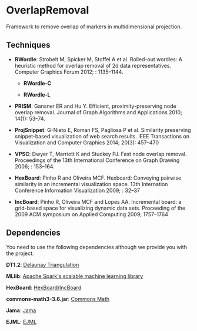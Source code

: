 # OverlapRemoval
Framework to remove overlap of markers in multidimensional projection.

## Techniques

* **RWordle**:  Strobelt M, Spicker M, Stoffel A et al. Rolled-out wordles: A heuristic method for overlap removal of 2d data representatives. Computer Graphics Forum 2012; : 1135–1144.

	* **RWordle-C**

	* **RWordle-L**

* **PRISM**:  Gansner ER and Hu Y. Efficient, proximity-preserving node overlap removal. Journal of Graph Algorithms and Applications 2010; 14(1): 53–74.

* **ProjSnippet**: G-Nieto E, Roman FS, Pagliosa P et al. Similarity preserving snippet-based visualization of web search results. IEEE Transactions on Visualization and Computer Graphics 2014; 20(3): 457–470

* **VPSC**: Dwyer T, Marriott K and Stuckey PJ. Fast node overlap removal. Proceedings of the 13th International Conference on Graph Drawing 2006; : 153–164.

* **HexBoard**: Pinho R and Oliveira MCF. Hexboard: Conveying pairwise similarity in an incremental visualization space. 13th Internation Conference Information Visualization 2009; : 32–37

* **IncBoard**: Pinho R, Oliveira MCF and Lopes AA. Incremental board: a grid-based space for visualizing dynamic data sets. Proceeding of the 2009 ACM symposium on Applied Computing 2009; 1757–1764

## Dependencies

You need to use the following dependencies although we provide you with the project.

**DT1.2**: [Delaunay Triangulation](http://doc.jzy3d.org/javadoc/0.8.4/org/jzy3d/plot3d/builder/delaunay/jdt/Delaunay_Triangulation.html)

**MLlib**: [Apache Spark's scalable machine learning library](http://spark.apache.org/mllib/)

**HexBoard**: [HexBoard/IncBoard](https://github.com/robertodepinho/HexBoard-API)

**commons-math3-3.6.jar**: [Commons Math](http://commons.apache.org/proper/commons-math/)

**Jama**: [Jama](http://math.nist.gov/javanumerics/jama/)

**EJML**: [EJML](https://ejml.org/wiki/index.php?title=Main_Page)